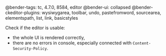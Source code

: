 @bender-tags: tc, 4.7.0, 8584, editor
@bender-ui: collapsed
@bender-ckeditor-plugins: wysiwygarea, toolbar, undo, pastefromword, sourcearea, elementspath, list, link, basicstyles

Check if the editor is usable:

* the whole UI is rendered correctly,
* there are no errors in console, especially connected with `Content-Security-Policy`.
